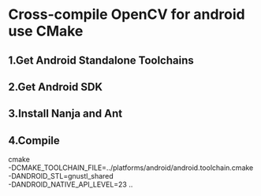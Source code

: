 # Cross-compile OpenCV for android use CMake

## 1.Get Android Standalone Toolchains




## 2.Get Android SDK




## 3.Install Nanja and Ant



## 4.Compile
cmake \
-DCMAKE_TOOLCHAIN_FILE=../platforms/android/android.toolchain.cmake \
-DANDROID_STL=gnustl_shared \
-DANDROID_NATIVE_API_LEVEL=23 ..